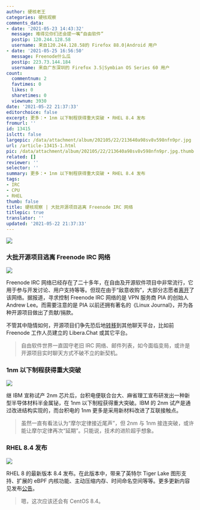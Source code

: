 ```yaml
---
author: 硬核老王
categories: 硬核观察
comments_data:
- date: '2021-05-23 14:43:32'
  message: 难得见你们还会提一嘴“自由软件”
  postip: 120.244.128.58
  username: 来自120.244.128.58的 Firefox 88.0|Android 用户
- date: '2021-05-25 16:56:50'
  message: Freenode什么瓜
  postip: 223.73.144.184
  username: 来自广东深圳的 Firefox 3.5|Symbian OS Series 60 用户
count:
  commentnum: 2
  favtimes: 0
  likes: 0
  sharetimes: 0
  viewnum: 3930
date: '2021-05-22 21:37:33'
editorchoice: false
excerpt: 更多：• 1nm 以下制程获得重大突破 • RHEL 8.4 发布
fromurl: ''
id: 13415
islctt: false
largepic: /data/attachment/album/202105/22/213640a98sv8v598nfn9pr.jpg
url: /article-13415-1.html
pic: /data/attachment/album/202105/22/213640a98sv8v598nfn9pr.jpg.thumb.jpg
related: []
reviewer: ''
selector: ''
summary: 更多：• 1nm 以下制程获得重大突破 • RHEL 8.4 发布
tags:
- IRC
- CPU
- RHEL
thumb: false
title: 硬核观察 | 大批开源项目逃离 Freenode IRC 网络
titlepic: true
translator: ''
updated: '2021-05-22 21:37:33'
---
```


![](/data/attachment/album/202105/22/213640a98sv8v598nfn9pr.jpg)


### 大批开源项目逃离 Freenode IRC 网络


![](/data/attachment/album/202105/22/213651djxjzfcczmjfg25i.png)


Freenode IRC 网络已经存在了二十多年，在自由及开源软件项目中非常流行，它用于参与开发讨论、用户支持等等。但现在由于“敌意收购”，大部分志愿者[离开](https://kline.sh/)了该网络。据报道，寻求控制 Freenode IRC 网络的是 VPN 服务商 PIA 的创始人 Andrew Lee。而需要注意的是 PIA 以前还拥有著名的《Linux Journal》，并为各种开源项目做出了贡献/捐款。


不管其中隐情如何，开源项目们争先恐后地[转移](https://www.phoronix.com/scan.php?page=news_item&px=Free-Software-Exits-Freenode)到其他聊天平台，比如前 Freenode 工作人员建立的 Libera.Chat 或其它平台。



> 
> 自由软件世界一直固守老旧 IRC 网络、邮件列表，如今面临变局，或许是开源项目实时聊天方式不破不立的新契机。
> 
> 
> 


### 1nm 以下制程获得重大突破


![](/data/attachment/album/202105/22/213709urdbk43zwekw44r4.jpg)


继 IBM 宣称试产 2nm 芯片后，台积电便联合台大、麻省理工宣布研发出一种新型半导体材料半金属铋，在 1nm 以下制程获得重大突破。IBM 的 2nm 试产是通过改进结构实现的，而台积电的 1nm 更多是采用新材料改进了互联接触点。



> 
> 虽然一直有看法认为“摩尔定律接近尾声”，但 2nm 与 1nm 接连突破，或许能让摩尔定律再次“延期”。只能说，技术的进阶超乎想象。
> 
> 
> 


### RHEL 8.4 发布


![](/data/attachment/album/202105/22/213723cfuuuusuzsaiu66o.png)


RHEL 8 的最新版本 8.4 发布。在此版本中，带来了英特尔 Tiger Lake 图形支持、扩展的 eBPF 内核功能、主动压缩内存、时间命名空间等等。更多更新内容见发布[公告](https://www.redhat.com/en/blog/stability-plus-innovation-red-hat-enterprise-linux-84-now-ga)。



> 
> 嗯，这次应该还会有 CentOS 8.4。
> 
> 
>